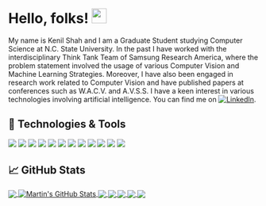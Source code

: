 
# Hello, folks! <img src="https://raw.githubusercontent.com/MartinHeinz/MartinHeinz/master/wave.gif" width="30px">

My name is Kenil Shah and I am a Graduate Student studying Computer Science at N.C. State University. In the past I
have worked with the interdisciplinary Think Tank Team of Samsung Research America, where the problem statement
involved the usage of various Computer Vision and Machine Learning Strategies. Moreover, I have also been engaged in
research work related to Computer Vision and have published papers at conferences such as W.A.C.V. and A.V.S.S. I have a keen interest in various
technologies involving artificial intelligence. You can find me on [![LinkedIn][3.2]][3].

## 🔧 Technologies & Tools
![](https://img.shields.io/badge/OS-Linux-informational?style=flat&logo=linux&logoColor=white&color=2bbc8a)
![](https://img.shields.io/badge/Editor-IntelliJ_IDEA-informational?style=flat&logo=intellij-idea&logoColor=white&color=2bbc8a)
![](https://img.shields.io/badge/Code-Python-informational?style=flat&logo=python&logoColor=white&color=2bbc8a)
![](https://img.shields.io/badge/Code-Java-informational?style=flat&logo=python&logoColor=white&color=2bbc8a)
![](https://img.shields.io/badge/Code-JavaScript-informational?style=flat&logo=javascript&logoColor=white&color=2bbc8a)
![](https://img.shields.io/badge/Frameworks-Pytorch-informational?style=flat&logo=python&logoColor=white&color=2bbc8a)
![](https://img.shields.io/badge/Frameworks-Tensorflow-informational?style=flat&logo=python&logoColor=white&color=2bbc8a)
![](https://img.shields.io/badge/Frameworks-OpenCV-informational?style=flat&logo=python&logoColor=white&color=2bbc8a)
![](https://img.shields.io/badge/Frameworks-Django-informational?style=flat&logo=python&logoColor=white&color=2bbc8a)
![](https://img.shields.io/badge/Tools-MySQL-informational?style=flat&logo=postgresql&logoColor=white&color=2bbc8a)
![](https://img.shields.io/badge/Tools-Flask-informational?style=flat&logo=red-hat-open-shift&logoColor=white&color=2bbc8a)
![](https://img.shields.io/badge/Cloud-AWS-informational?style=flat&logo=digitalocean&logoColor=white&color=2bbc8a)

## &#x1f4c8; GitHub Stats

<a href="https://github.com/kenil-shah/kenil-shah">
  <img align="center" src="https://github-readme-stats.vercel.app/api/top-langs/?username=kenil-shah&hide=java,html&title_color=ffffff&text_color=c9cacc&icon_color=2bbc8a&bg_color=1d1f21" />
</a>
<a href="https://github.com/kenil-shah/kenil-shah">
  <img align="center" src="https://github-readme-stats.vercel.app/api?username=kenil-shah&show_icons=true&line_height=27&count_private=true&title_color=ffffff&text_color=c9cacc&icon_color=2bbc8a&bg_color=1d1f21" alt="Martin's GitHub Stats" />
</a>

<a href="https://github.com/kenil-shah/Description-Based-Person-Identification">
  <img align="center" src="https://github-readme-stats.vercel.app/api/pin/?username=kenil-shah&repo=Description-Based-Person-Identification&title_color=ffffff&text_color=c9cacc&icon_color=2bbc8a&bg_color=1d1f21" />
</a>

<a href="https://github.com/kenil-shah/DeepFake_Detection">
  <img align="center" src="https://github-readme-stats.vercel.app/api/pin/?username=kenil-shah&repo=DeepFake_Detection&title_color=ffffff&text_color=c9cacc&icon_color=2bbc8a&bg_color=1d1f21" />
</a>

<a href="https://github.com/kenil-shah/GIT-Simplified">
  <img align="center" src="https://github-readme-stats.vercel.app/api/pin/?username=kenil-shah&repo=GIT-Simplified&title_color=ffffff&text_color=c9cacc&icon_color=2bbc8a&bg_color=1d1f21" />
</a>

<a href="https://github.com/kenil-shah/Streamix">
  <img align="center" src="https://github-readme-stats.vercel.app/api/pin/?username=kenil-shah&repo=Streamix&title_color=ffffff&text_color=c9cacc&icon_color=2bbc8a&bg_color=1d1f21" />
</a>

<a href="https://github.com/kenil-shah/Twitter-Disaster-Prediction">
  <img align="center" src="https://github-readme-stats.vercel.app/api/pin/?username=kenil-shah&repo=Twitter-Disaster-Prediction&title_color=ffffff&text_color=c9cacc&icon_color=2bbc8a&bg_color=1d1f21" />
</a>

<!-- links to social media icons -->

<!-- icons with padding -->

[1.1]: http://i.imgur.com/tXSoThF.png (twitter icon with padding)
[2.1]: http://i.imgur.com/0o48UoR.png (github icon with padding)

<!-- icons without padding -->

[1.2]: http://i.imgur.com/wWzX9uB.png (twitter icon without padding)
[2.2]: http://i.imgur.com/9I6NRUm.png (github icon without padding)
[3.2]: https://raw.githubusercontent.com/MartinHeinz/MartinHeinz/master/linkedin-3-16.png (LinkedIn icon without padding)


<!-- links to your social media accounts -->

[3]: https://www.linkedin.com/in/kenilshah97/


<!-- Resources -->
<!-- Icons: https://simpleicons.org/ -->
<!-- GitHub Stats: https://github.com/anuraghazra/github-readme-stats -->
<!-- Emojis: https://emojipedia.org/emoji/ -->
<!-- HTML Emojis: https://www.fileformat.info/index.htm -->
<!-- Shields: https://shields.io/ -->
<!-- Awesome GitHub Profile README: https://github.com/abhisheknaiidu/awesome-github-profile-readme -->
